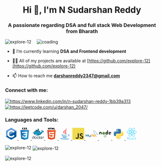  <h1 align="center">Hi 👋, I'm N Sudarshan Reddy</h1>
<h3 align="center">A passionate regarding DSA and full stack Web Development from Bharath</h3>
<img align="right" width="400" scr="https://github.com/user-attachments/assets/53dcd5fe-0f5f-4a2e-b523-0d43ff1297a4"  alt="coading">
<p align="left"> <img src="https://komarev.com/ghpvc/?username=explore-12&label=Profile%20views&color=0e75b6&style=flat" alt="explore-12" /> </p>

- 🌱 I’m currently learning **DSA and Frontend development**

- 👨‍💻 All of my projects are available at [https://github.com/explore-12](https://github.com/explore-12)

- 📫 How to reach me **darshanreddy2347@gmail.com**

<h3 align="left">Connect with me:</h3>
<p align="left">
<a href="https://linkedin.com/in/https://www.linkedin.com/in/n-sudarshan-reddy-1bb39a313" target="blank"><img align="center" src="https://raw.githubusercontent.com/rahuldkjain/github-profile-readme-generator/master/src/images/icons/Social/linked-in-alt.svg" alt="https://www.linkedin.com/in/n-sudarshan-reddy-1bb39a313" height="30" width="40" /></a>
<a href="https://www.leetcode.com/https://leetcode.com/u/darshan_2047/" target="blank"><img align="center" src="https://raw.githubusercontent.com/rahuldkjain/github-profile-readme-generator/master/src/images/icons/Social/leet-code.svg" alt="https://leetcode.com/u/darshan_2047/" height="30" width="40" /></a>
</p>

<h3 align="left">Languages and Tools:</h3>
<p align="left"> <a href="https://www.cprogramming.com/" target="_blank" rel="noreferrer"> <img src="https://raw.githubusercontent.com/devicons/devicon/master/icons/c/c-original.svg" alt="c" width="40" height="40"/> </a> <a href="https://www.w3schools.com/css/" target="_blank" rel="noreferrer"> <img src="https://raw.githubusercontent.com/devicons/devicon/master/icons/css3/css3-original-wordmark.svg" alt="css3" width="40" height="40"/> </a> <a href="https://www.docker.com/" target="_blank" rel="noreferrer"> <img src="https://raw.githubusercontent.com/devicons/devicon/master/icons/docker/docker-original-wordmark.svg" alt="docker" width="40" height="40"/> </a> <a href="https://www.w3.org/html/" target="_blank" rel="noreferrer"> <img src="https://raw.githubusercontent.com/devicons/devicon/master/icons/html5/html5-original-wordmark.svg" alt="html5" width="40" height="40"/> </a> <a href="https://www.java.com" target="_blank" rel="noreferrer"> <img src="https://raw.githubusercontent.com/devicons/devicon/master/icons/java/java-original.svg" alt="java" width="40" height="40"/> </a> <a href="https://developer.mozilla.org/en-US/docs/Web/JavaScript" target="_blank" rel="noreferrer"> <img src="https://raw.githubusercontent.com/devicons/devicon/master/icons/javascript/javascript-original.svg" alt="javascript" width="40" height="40"/> </a> <a href="https://www.mysql.com/" target="_blank" rel="noreferrer"> <img src="https://raw.githubusercontent.com/devicons/devicon/master/icons/mysql/mysql-original-wordmark.svg" alt="mysql" width="40" height="40"/> </a> <a href="https://nodejs.org" target="_blank" rel="noreferrer"> <img src="https://raw.githubusercontent.com/devicons/devicon/master/icons/nodejs/nodejs-original-wordmark.svg" alt="nodejs" width="40" height="40"/> </a> <a href="https://www.python.org" target="_blank" rel="noreferrer"> <img src="https://raw.githubusercontent.com/devicons/devicon/master/icons/python/python-original.svg" alt="python" width="40" height="40"/> </a> <a href="https://reactjs.org/" target="_blank" rel="noreferrer"> <img src="https://raw.githubusercontent.com/devicons/devicon/master/icons/react/react-original-wordmark.svg" alt="react" width="40" height="40"/> </a> </p>

<p><img align="left" src="https://github-readme-stats.vercel.app/api/top-langs?username=explore-12&show_icons=true&locale=en&layout=compact" alt="explore-12" /></p>

<p>&nbsp;<img align="center" src="https://github-readme-stats.vercel.app/api?username=explore-12&show_icons=true&locale=en" alt="explore-12" /></p>

<p><img align="center" src="https://github-readme-streak-stats.herokuapp.com/?user=explore-12&" alt="explore-12" /></p>
